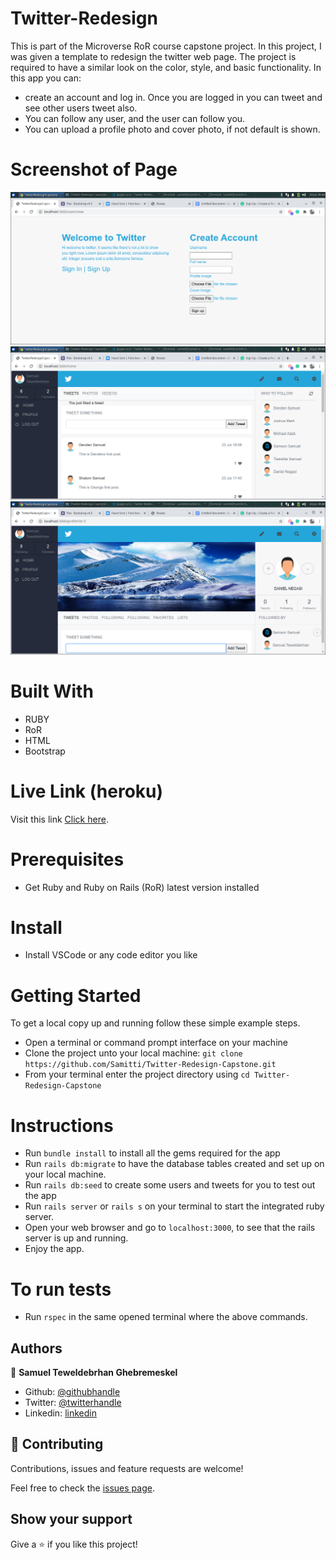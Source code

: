 # Twitter-Redesign

 This is part of the Microverse RoR course capstone project. In this project, I was given a template to redesign the twitter web page. The project is required to have a similar look on the color, style, and basic functionality. In this app you can:
 - create an account and log in. Once you are logged in you can tweet and see other users tweet also.
 - You can follow any user, and the user can follow you.
 - You can upload a profile photo and cover photo, if not default is shown.
 
 # Screenshot of Page

![screenshot 1](public/login-page.png)
![screenshot 2](public/home-page.png)
![screenshot 3](public/profile-page.png)

# Built With

- RUBY
- RoR
- HTML
- Bootstrap
 
# Live Link (heroku)

Visit this link [Click here](https://evening-meadow-83452.herokuapp.com/).
 
# Prerequisites

- Get Ruby and Ruby on Rails (RoR) latest version installed
 
# Install

- Install VSCode or any code editor you like
 
# Getting Started
 
To get a local copy up and running follow these simple example steps.
 
- Open a terminal or command prompt interface on your machine
- Clone the project unto your local machine: `git clone https://github.com/Samitti/Twitter-Redesign-Capstone.git`
- From your terminal enter the project directory using `cd Twitter-Redesign-Capstone`
 
# Instructions
 
- Run ` bundle install ` to install all the gems required for the app
- Run ` rails db:migrate ` to have the database tables created and set up on your local machine.
- Run `rails db:seed` to create some users and tweets for you to test out the app
- Run ` rails server ` or ` rails s ` on your terminal to start the integrated ruby server.
- Open your web browser and go to ` localhost:3000 `, to see that the rails server is up and       running.
- Enjoy the app.
 
# To run tests
 
- Run ` rspec ` in the same opened terminal where the above commands.
 
 
 
## Authors
 
👤 **Samuel Teweldebrhan Ghebremeskel**
 
- Github: [@githubhandle](https://github.com/Samitti)
- Twitter: [@twitterhandle](https://twitter.com/Samuel63734232)
- Linkedin: [linkedin](www.linkedin.com/in/samuelghebremeskel)
 
## 🤝 Contributing
 
Contributions, issues and feature requests are welcome!
 
Feel free to check the [issues page](https://github.com/Samitti/Twitter-Redesign-Capstone/issues).
 
## Show your support
 
Give a ⭐️ if you like this project!
 
 

